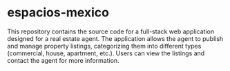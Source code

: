 # espacios-mexico
This repository contains the source code for a full-stack web application designed for a real estate agent. The application allows the agent to publish and manage property listings, categorizing them into different types (commercial, house, apartment, etc.). Users can view the listings and contact the agent for more information.
